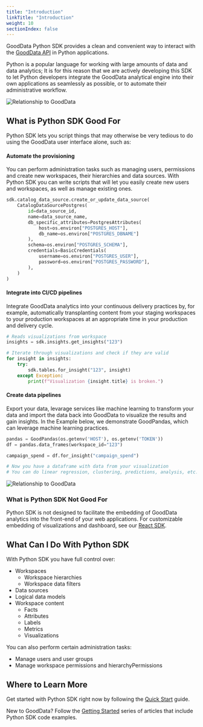 ```yaml
---
title: "Introduction"
linkTitle: "Introduction"
weight: 10
sectionIndex: false
---
```


GoodData Python SDK provides a clean and convenient way to interact with the [GoodData API](https://www.gooddata.com/developers/cloud-native/doc/cloud/api-and-sdk/api/) in Python applications.

Python is a popular language for working with large amounts of data and data analytics; It is for this reason that we are actively developing this SDK to let Python developers integrate the GoodData analytical engine into their own applications as seamlessly as possible, or to automate their administrative workflow.

![Relationship to GoodData](./figures/Python_doc_flat.png)



## What is Python SDK Good For



Python SDK lets you script things that may otherwise be very tedious to do using the GoodData user interface alone, such as:

#### Automate the provisioning

You can perform administration tasks such as managing users, permissions and create new workspaces, their hierarchies and data sources. With Python SDK you can write scripts that will let you easily create new users and workspaces, as well as manage existing ones.

```python
sdk.catalog_data_source.create_or_update_data_source(
    CatalogDataSourcePostgres(
        id=data_source_id,
        name=data_source_name,
        db_specific_attributes=PostgresAttributes(
            host=os.environ["POSTGRES_HOST"],
            db_name=os.environ["POSTGRES_DBNAME"]
        ),
        schema=os.environ["POSTGRES_SCHEMA"],
        credentials=BasicCredentials(
            username=os.environ["POSTGRES_USER"],
            password=os.environ["POSTGRES_PASSWORD"],
        ),
    )
)
```

#### Integrate into CI/CD pipelines

Integrate GoodData analytics into your continuous delivery practices by, for example, automatically transplanting content from your staging workspaces to your production workspaces at an appropriate time in your production and delivery cycle.

```python
# Reads visualizations from workspace
insights = sdk.insights.get_insights("123")

# Iterate through visualizations and check if they are valid
for insight in insights:
    try:
        sdk.tables.for_insight("123", insight)
    except Exception:
        print(f"Visualization {insight.title} is broken.")

```

#### Create data pipelines

Export your data, levarage services like machine learning to transform your data and import the data back into GoodData to visualize the results and gain insights. In the Example below, we demonstrate GoodPandas, which can leverage machine learning practices.
```python
pandas = GoodPandas(os.getenv('HOST'), os.getenv('TOKEN'))
df = pandas.data_frames(workspace_id="123")

campaign_spend = df.for_insight("campaign_spend")

# Now you have a dataframe with data from your visualization
# You can do linear regression, clustering, predictions, analysis, etc.
```


![Relationship to GoodData](./figures/Python_doc_isometric.png)

### What is Python SDK Not Good For

Python SDK is not designed to facilitate the embedding of GoodData analytics into the front-end of your web applications. For customizable embedding of visualizations and dashboard, see our [React SDK](https://sdk.gooddata.com/gooddata-ui/docs/about_gooddataui.html).

## What Can I Do With Python SDK

With Python SDK you have full control over:

* Workspaces
  * Workspace hierarchies
  * Workspace data filters
* Data sources
* Logical data models
* Workspace content
  * Facts
  * Attributes
  * Labels
  * Metrics
  * Visualizations

You can also perform certain administration tasks:

* Manage users and user groups
* Manage workspace permissions and hierarchyPermissions

## Where to Learn More

Get started with Python SDK right now by following the [Quick Start](./getting-started/#quick-start) guide.

New to GoodData? Follow the [Getting Started](https://www.gooddata.com/developers/cloud-native/doc/cloud/getting-started/) series of articles that include Python SDK code examples.
